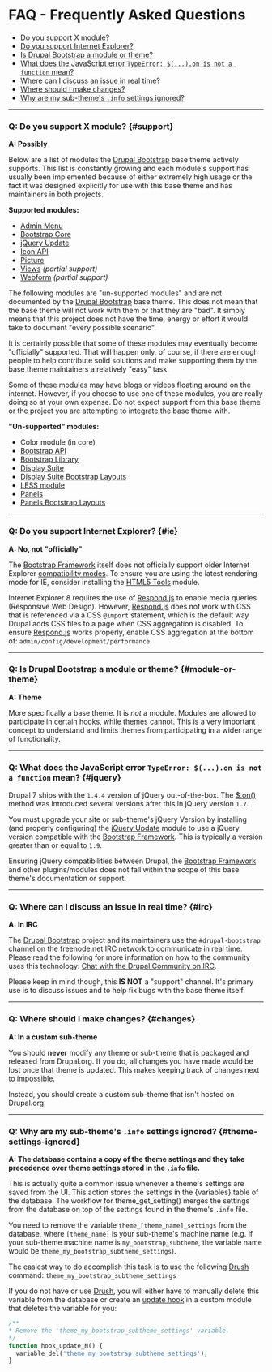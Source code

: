 <!-- @file Frequently Asked Questions -->
<!-- @defgroup -->
# FAQ - Frequently Asked Questions

- [Do you support X module?](#support)
- [Do you support Internet Explorer?](#ie)
- [Is Drupal Bootstrap a module or theme?](#module-or-theme)
- [What does the JavaScript error `TypeError: $(...).on is not a function` mean?](#jquery)
- [Where can I discuss an issue in real time?](#irc)
- [Where should I make changes?](#changes)
- [Why are my sub-theme's `.info` settings ignored?](#theme-settings-ignored)

---

### Q: Do you support X module? {#support}
**A: Possibly**

Below are a list of modules the [Drupal Bootstrap] base theme actively supports.
This list is constantly growing and each module's support has usually been
implemented because of either extremely high usage or the fact it was designed
explicitly for use with this base theme and has maintainers in both projects.

**Supported modules:**
- [Admin Menu](https://www.drupal.org/project/admin_menu)
- [Bootstrap Core](https://www.drupal.org/project/bootstrap_core)
- [jQuery Update](https://www.drupal.org/project/jquery_update)
- [Icon API](https://www.drupal.org/project/icon)
- [Picture](https://www.drupal.org/project/picture)
- [Views](https://www.drupal.org/project/picture) _(partial support)_
- [Webform](https://www.drupal.org/project/webform) _(partial support)_

The following modules are "un-supported modules" and are not documented by the
[Drupal Bootstrap] base theme. This does not mean that the base theme will not
work with them or that they are "bad". It simply means that this project does
not have the time, energy or effort it would take to document "every possible
scenario".

It is certainly possible that some of these modules may eventually become
"officially" supported. That will happen only, of course, if there are enough
people to help contribute solid solutions and make supporting them by the base
theme maintainers a relatively "easy" task.

Some of these modules may have blogs or videos floating around on the internet.
However, if you choose to use one of these modules, you are really doing so
at your own expense. Do not expect support from this base theme or the project
you are attempting to integrate the base theme with.

**"Un-supported" modules:**
- Color module (in core)
- [Bootstrap API](https://www.drupal.org/project/bootstrap_api)
- [Bootstrap Library](https://www.drupal.org/project/bootstrap_library)
- [Display Suite](https://www.drupal.org/project/ds)
- [Display Suite Bootstrap Layouts](https://www.drupal.org/project/ds_bootstrap_layouts)
- [LESS module](https://drupal.org/project/less)
- [Panels](https://www.drupal.org/project/panels)
- [Panels Bootstrap Layouts](https://www.drupal.org/project/panels_bootstrap_layouts)

---

### Q: Do you support Internet Explorer? {#ie}
**A: No, not "officially"**

The [Bootstrap Framework] itself does not officially support older Internet
Explorer [compatibility modes](http://getbootstrap.com/getting-started/#support-ie-compatibility-modes).
To ensure you are using the latest rendering mode for IE, consider installing
the [HTML5 Tools](https://drupal.org/project/html5_tools) module.

Internet Explorer 8 requires the use of [Respond.js] to enable media queries
(Responsive Web Design). However, [Respond.js] does not work with CSS that is
referenced via a CSS `@import` statement, which is the default way Drupal
adds CSS files to a page when CSS aggregation is disabled. To ensure
[Respond.js] works properly, enable CSS aggregation at the bottom of:
`admin/config/development/performance`.

---

### Q: Is Drupal Bootstrap a module or theme? {#module-or-theme}
**A: Theme**

More specifically a base theme. It is _not_ a module. Modules are allowed to
participate in certain hooks, while themes cannot. This is a very important
concept to understand and limits themes from participating in a wider range of
functionality.

---

### Q: What does the JavaScript error `TypeError: $(...).on is not a function` mean? {#jquery}
Drupal 7 ships with the `1.4.4` version of jQuery out-of-the-box. The [$.on()](http://api.jquery.com/on/)
method was introduced several versions after this in jQuery version `1.7`.

You must upgrade your site or sub-theme's jQuery Version by installing (and
properly configuring) the [jQuery Update] module to use a jQuery version
compatible with the [Bootstrap Framework]. This is typically a version greater
than or equal to `1.9`.

Ensuring jQuery compatibilities between Drupal, the [Bootstrap Framework] and
other plugins/modules does not fall within the scope of this base theme's
documentation or support.

---

### Q: Where can I discuss an issue in real time? {#irc}
**A: In IRC**

The [Drupal Bootstrap] project and its maintainers use the `#drupal-bootstrap`
channel on the freenode.net IRC network to communicate in real time. Please read
the following for more information on how to the community uses this technology:
[Chat with the Drupal Community on IRC](https://www.drupal.org/irc).

Please keep in mind though, this **IS NOT** a "support" channel. It's primary
use is to discuss issues and to help fix bugs with the base theme itself.

---

### Q: Where should I make changes? {#changes}
**A: In a custom sub-theme**

You should **never** modify any theme or sub-theme that is packaged and released
from Drupal.org. If you do, all changes you have made would be lost once that
theme is updated. This makes keeping track of changes next to impossible.

Instead, you should create a custom sub-theme that isn't hosted on Drupal.org.

[Drupal Bootstrap]: https://www.drupal.org/project/bootstrap
[Bootstrap Framework]: http://getbootstrap.com
[Respond.js]: https://github.com/scottjehl/Respond

---

### Q: Why are my sub-theme's `.info` settings ignored? {#theme-settings-ignored}
**A: The database contains a copy of the theme settings and they take
precedence over theme settings stored in the `.info` file.**

This is actually quite a common issue whenever a theme's settings are saved
from the UI. This action stores the settings in the {variables} table of the
database. The workflow for theme_get_setting() merges the settings from the
database on top of the settings found in the theme's `.info` file.

You need to remove the variable `theme_[theme_name]_settings` from the database,
where `[theme_name]` is your sub-theme's machine name (e.g. if your sub-theme
machine name is `my_bootstrap_subtheme`, the variable name would be
`theme_my_bootstrap_subtheme_settings`).

The easiest way to do accomplish this task is to use the following [Drush]
command: `theme_my_bootstrap_subtheme_settings`

If you do not have or use [Drush], you will either have to manually delete this
variable from the database or create an [update hook](https://api.drupal.org/api/drupal/modules%21system%21system.api.php/function/hook_update_N/7)
in a custom module that deletes the variable for you:

```php
/**
* Remove the 'theme_my_bootstrap_subtheme_settings' variable.
*/
function hook_update_N() {
  variable_del('theme_my_bootstrap_subtheme_settings');
}
```

[Drush]: http://www.drush.org
[Drupal Bootstrap]: https://www.drupal.org/project/bootstrap
[Bootstrap Framework]: http://getbootstrap.com
[jQuery Update]: https://drupal.org/project/jquery_update
